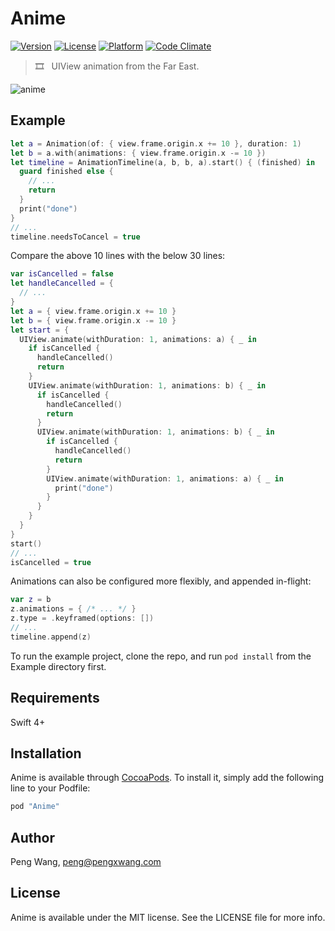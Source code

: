 # Anime

[![Version](https://img.shields.io/cocoapods/v/Anime.svg?style=flat)](http://cocoapods.org/pods/Anime)
[![License](https://img.shields.io/cocoapods/l/Anime.svg?style=flat)](http://cocoapods.org/pods/Anime)
[![Platform](https://img.shields.io/cocoapods/p/Anime.svg?style=flat)](http://cocoapods.org/pods/Anime)
[![Code Climate](https://codeclimate.com/github/hlfcoding/Anime/badges/gpa.svg)](https://codeclimate.com/github/hlfcoding/Anime)

> :film_strip: &nbsp; UIView animation from the Far East.

![anime](https://cloud.githubusercontent.com/assets/100884/25989526/5c303b94-36b1-11e7-90d6-610694124c1d.gif)

## Example

```swift
let a = Animation(of: { view.frame.origin.x += 10 }, duration: 1)
let b = a.with(animations: { view.frame.origin.x -= 10 })
let timeline = AnimationTimeline(a, b, b, a).start() { (finished) in
  guard finished else {
    // ...
    return
  }
  print("done")
}
// ...
timeline.needsToCancel = true
```

Compare the above 10 lines with the below 30 lines:

```swift
var isCancelled = false
let handleCancelled = {
  // ...
}
let a = { view.frame.origin.x += 10 }
let b = { view.frame.origin.x -= 10 }
let start = {
  UIView.animate(withDuration: 1, animations: a) { _ in
    if isCancelled {
      handleCancelled()
      return
    }
    UIView.animate(withDuration: 1, animations: b) { _ in
      if isCancelled {
        handleCancelled()
        return
      }
      UIView.animate(withDuration: 1, animations: b) { _ in
        if isCancelled {
          handleCancelled()
          return
        }
        UIView.animate(withDuration: 1, animations: a) { _ in
          print("done")
        }
      }
    }
  }
}
start()
// ...
isCancelled = true
```

Animations can also be configured more flexibly, and appended in-flight:

```swift
var z = b
z.animations = { /* ... */ }
z.type = .keyframed(options: [])
// ...
timeline.append(z)
```

To run the example project, clone the repo, and run `pod install` from the Example directory first.

## Requirements

Swift 4+

## Installation

Anime is available through [CocoaPods](http://cocoapods.org). To install
it, simply add the following line to your Podfile:

```ruby
pod "Anime"
```

## Author

Peng Wang, peng@pengxwang.com

## License

Anime is available under the MIT license. See the LICENSE file for more info.
